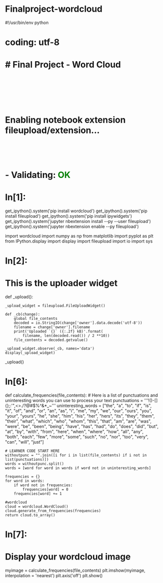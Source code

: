 # Finalproject-wordcloud
#!/usr/bin/env python
# coding: utf-8

# # Final Project - Word Cloud

# <br><br>
# **Enabling notebook extension fileupload/extension...**
# <br>
# **- Validating: <font color =green>OK</font>**

# In[1]:

get_ipython().system('pip install wordcloud')
get_ipython().system('pip install fileupload')
get_ipython().system('pip install ipywidgets')
get_ipython().system('jupyter nbextension install --py --user fileupload')
get_ipython().system('jupyter nbextension enable --py fileupload')

import wordcloud
import numpy as np
from matplotlib import pyplot as plt
from IPython.display import display
import fileupload
import io
import sys


# In[2]:


# This is the uploader widget

def _upload():

    _upload_widget = fileupload.FileUploadWidget()

    def _cb(change):
        global file_contents
        decoded = io.StringIO(change['owner'].data.decode('utf-8'))
        filename = change['owner'].filename
        print('Uploaded `{}` ({:.2f} kB)'.format(
            filename, len(decoded.read()) / 2 **10))
        file_contents = decoded.getvalue()

    _upload_widget.observe(_cb, names='data')
    display(_upload_widget)

_upload()



# In[6]:


def calculate_frequencies(file_contents):
    # Here is a list of punctuations and uninteresting words you can use to process your text
    punctuations = '''!()-[]{};:'"\,<>./?@#$%^&*_~'''
    uninteresting_words = ["the", "a", "to", "if", "is", "it", "of", "and", "or", "an", "as", "i", "me", "my",     "we", "our", "ours", "you", "your", "yours", "he", "she", "him", "his", "her", "hers", "its", "they", "them",     "their", "what", "which", "who", "whom", "this", "that", "am", "are", "was", "were", "be", "been", "being",     "have", "has", "had", "do", "does", "did", "but", "at", "by", "with", "from", "here", "when", "where", "how",     "all", "any", "both", "each", "few", "more", "some", "such", "no", "nor", "too", "very", "can", "will", "just"]
    
    # LEARNER CODE START HERE
    withoutpunc = "".join([i for i in list(file_contents) if i not in list(punctuations)])
    words = withoutpunc.split()
    words = [word for word in words if word not in uninteresting_words]
    
    frequencies = {}
    for word in words:
        if word not in frequencies:
            frequencies[word] = 0
        frequencies[word] += 1
    
    #wordcloud
    cloud = wordcloud.WordCloud()
    cloud.generate_from_frequencies(frequencies)
    return cloud.to_array()




# In[7]:


# Display your wordcloud image

myimage = calculate_frequencies(file_contents)
plt.imshow(myimage, interpolation = 'nearest')
plt.axis('off')
plt.show()


